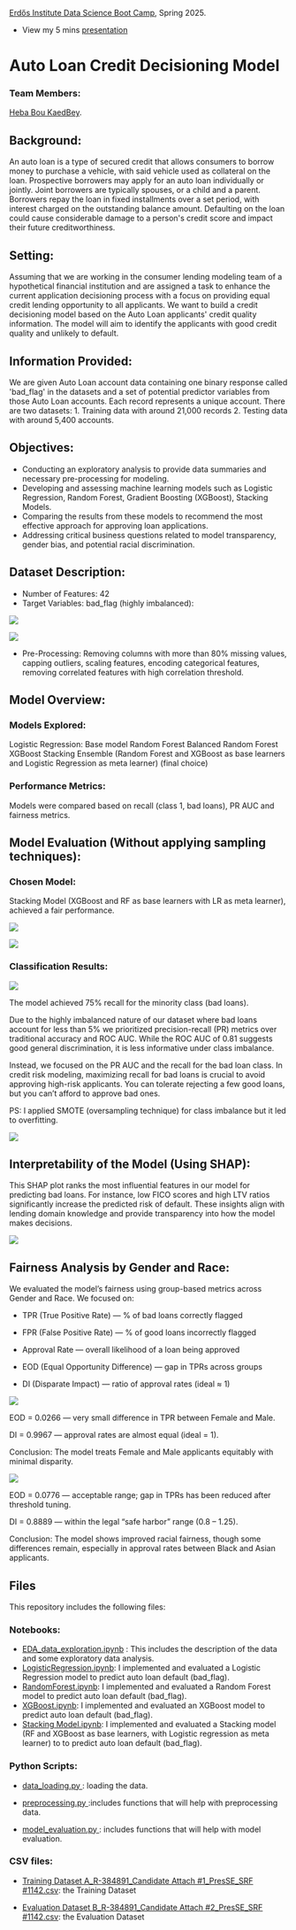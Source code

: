 

[Erdős Institute Data Science Boot Camp](https://github.com/TheErdosInstitute/data-science-spring-2025), Spring 2025.

- View my 5 mins [presentation](https://www.erdosinstitute.org/project-database/spring-2025/data-science-boot-camp/auto-loan-credit-decisioning-model)

<h1>Auto Loan Credit Decisioning Model</h1>

<h3>Team Members:</h3>

[Heba Bou KaedBey](https://github.com/hebabkb).

## Background:
An auto loan is a type of secured credit that allows consumers to borrow money to purchase a vehicle, with said vehicle used as collateral on the loan. Prospective borrowers may apply for an auto loan individually or jointly. Joint borrowers are typically spouses, or a child and a parent. Borrowers repay the loan in fixed installments over a set period, with interest charged on the outstanding balance amount. Defaulting on the loan could cause considerable damage to a person's credit score and impact their future creditworthiness.

## Setting:
Assuming that we are working in the consumer lending modeling team of a hypothetical financial institution and are assigned a task to enhance the current application decisioning process with a focus on providing equal credit lending opportunity to all applicants. We want to build a credit decisioning model based on the Auto Loan applicants' credit quality information. The model will aim to identify the applicants with good credit quality and unlikely to default.

## Information Provided:
We are given Auto Loan account data containing one binary response called 'bad_flag' in the datasets and a set of potential predictor variables from those Auto Loan accounts. Each record represents a unique account. There are two datasets: 1. Training data with around 21,000 records 2. Testing data with around 5,400 accounts.

## Objectives:
- Conducting an exploratory analysis to provide data summaries and necessary pre-processing for modeling.
- Developing and assessing machine learning models such as Logistic Regression, Random Forest, Gradient Boosting (XGBoost), Stacking Models.
- Comparing the results from these models to recommend the most effective approach for approving loan applications.
- Addressing critical business questions related to model transparency, gender bias, and potential racial discrimination.

## Dataset Description: 

- Number of Features: 42
- Target Variables: bad\_flag (highly imbalanced):


![](https://github.com/hebabkb/AutoLoanCreditDecisioningModel/blob/main/Presentation%20Images/download-1.png)

![](https://github.com/hebabkb/AutoLoanCreditDecisioningModel/blob/main/Presentation%20Images/download.png)

- Pre-Processing: Removing columns with more than 80% missing values, capping outliers, scaling features, encoding categorical features, removing correlated features with high correlation threshold.

## Model Overview:

### Models Explored: 

Logistic Regression: Base model
Random Forest
Balanced Random Forest
XGBoost
Stacking Ensemble (Random Forest and XGBoost as base learners and Logistic Regression as meta learner) (final choice)


### Performance Metrics:

Models were compared based on recall (class 1, bad loans), PR AUC and fairness metrics.

## Model Evaluation (Without applying sampling techniques):

### Chosen Model: 
Stacking Model (XGBoost and RF as base learners with LR as meta learner), achieved a fair performance.



![](https://github.com/hebabkb/AutoLoanCreditDecisioningModel/blob/main/Presentation%20Images/download-5.png)

![](https://github.com/hebabkb/AutoLoanCreditDecisioningModel/blob/main/Presentation%20Images/download-3.png)

### Classification Results: 

![](https://github.com/hebabkb/AutoLoanCreditDecisioningModel/blob/main/Presentation%20Images/Screen%20Shot%202025-04-23%20at%204.58.17%20PM.png)

The model achieved 75% recall for the minority class (bad loans).

Due to the highly imbalanced nature of our dataset where bad loans account for less than 5\% we prioritized precision-recall (PR) metrics over traditional accuracy and ROC AUC. While the ROC AUC of 0.81 suggests good general discrimination, it is less informative under class imbalance.

Instead, we focused on the PR AUC and the recall for the bad loan class. In credit risk modeling, maximizing recall for bad loans is crucial to avoid approving high-risk applicants.
You can tolerate rejecting a few good loans, but you can’t afford to approve bad ones.


PS: I applied SMOTE (oversampling technique) for class imbalance but it led to overfitting. 

![](https://github.com/hebabkb/AutoLoanCreditDecisioningModel/blob/main/Presentation%20Images/download-4.png)

## Interpretability of the Model (Using SHAP):

This SHAP plot ranks the most influential features in our model for predicting bad loans. For instance, low FICO scores and high LTV ratios significantly increase the predicted risk of default. These insights align with lending domain knowledge and provide transparency into how the model makes decisions. 

![](https://github.com/hebabkb/AutoLoanCreditDecisioningModel/blob/main/Presentation%20Images/download-2.png)

## Fairness Analysis by Gender and Race:

We evaluated the model’s fairness using group-based metrics across Gender and Race. We focused on:

- TPR (True Positive Rate) — % of bad loans correctly flagged

- FPR (False Positive Rate) — % of good loans incorrectly flagged

- Approval Rate — overall likelihood of a loan being approved

- EOD (Equal Opportunity Difference) — gap in TPRs across groups

- DI (Disparate Impact) — ratio of approval rates (ideal ≈ 1)

![](https://github.com/hebabkb/AutoLoanCreditDecisioningModel/blob/main/Presentation%20Images/output%20(1).png)

EOD = 0.0266 — very small difference in TPR between Female and Male.

DI = 0.9967 — approval rates are almost equal (ideal = 1).

Conclusion: The model treats Female and Male applicants equitably with minimal disparity.

![](https://github.com/hebabkb/AutoLoanCreditDecisioningModel/blob/main/Presentation%20Images/output.png)

EOD = 0.0776 — acceptable range; gap in TPRs has been reduced after threshold tuning.

DI = 0.8889 — within the legal “safe harbor” range (0.8 – 1.25).

Conclusion: The model shows improved racial fairness, though some differences remain, especially in approval rates between Black and Asian applicants.

## Files 

This repository includes the following files:

### Notebooks:
- [EDA_data_exploration.ipynb](https://github.com/hebabkb/AutoLoanCreditDecisioningModel/blob/main/EDA_data_exploration.ipynb) : This includes the description of the data and some exploratory data analysis.
- [LogisticRegression.ipynb](https://github.com/hebabkb/AutoLoanCreditDecisioningModel/blob/main/Models/LogisticRegression.ipynb): I implemented and evaluated a Logistic Regression model to predict auto loan default (bad_flag).
- [RandomForest.ipynb](https://github.com/hebabkb/AutoLoanCreditDecisioningModel/blob/main/Models/RandomForest.ipynb): I implemented and evaluated a Random Forest model to predict auto loan default (bad_flag).
- [XGBoost.ipynb](https://github.com/hebabkb/AutoLoanCreditDecisioningModel/blob/main/Models/XGBoost.ipynb): I implemented and evaluated an XGBoost model to predict auto loan default (bad_flag).
- [Stacking Model.ipynb](https://github.com/hebabkb/AutoLoanCreditDecisioningModel/blob/main/Chosen%20Model%20%2BFairness%20and%20interpretability/Stacking%20Model.ipynb): I implemented and evaluated a Stacking model (RF and XGBoost as base learners, with Logistic regression as meta learner) to to predict auto loan default (bad_flag).


### Python Scripts:
- [data_loading.py
](https://github.com/hebabkb/AutoLoanCreditDecisioningModel/blob/main/data_loading.py): loading the data.

- [preprocessing.py
](https://github.com/hebabkb/AutoLoanCreditDecisioningModel/blob/main/preprocessing.py):includes functions that will help with preprocessing data.

- [model_evaluation.py
](https://github.com/hebabkb/AutoLoanCreditDecisioningModel/blob/main/model_evaluation.py): includes functions that will help with model evaluation.

### CSV files:

- [Training Dataset A_R-384891_Candidate Attach #1_PresSE_SRF #1142.csv](https://github.com/hebabkb/AutoLoanCreditDecisioningModel/blob/main/Data/Training%20Dataset%20A_R-384891_Candidate%20Attach%20%231_PresSE_SRF%20%231142.csv): the Training Dataset 

- [Evaluation Dataset B_R-384891_Candidate Attach #2_PresSE_SRF #1142.csv](https://github.com/hebabkb/AutoLoanCreditDecisioningModel/blob/main/Data/Evaluation%20Dataset%20B_R-384891_Candidate%20Attach%20%232_PresSE_SRF%20%231142.csv): the Evaluation Dataset 







